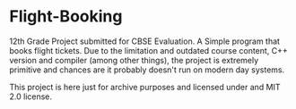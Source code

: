 # Flight-Booking
12th Grade Project submitted for CBSE Evaluation. A Simple program that books flight tickets.
Due to the limitation and outdated course content, C++ version and compiler (among other things), the project is extremely primitive and chances are it probably doesn't run on modern day systems.

This project is here just for archive purposes and licensed under and MIT 2.0 license.
